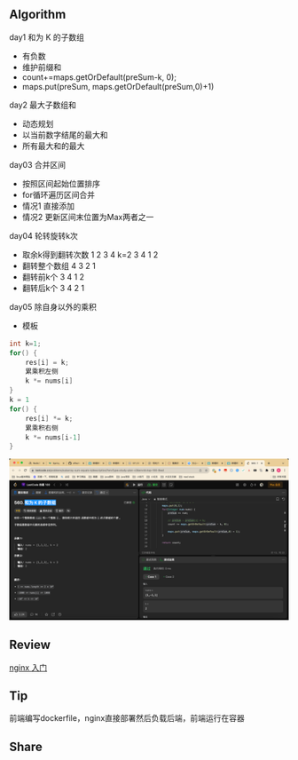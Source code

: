 ## Algorithm

day1 和为 K 的子数组
* 有负数
* 维护前缀和
* count+=maps.getOrDefault(preSum-k, 0);
* maps.put(preSum, maps.getOrDefault(preSum,0)+1)

day2 最大子数组和
* 动态规划
* 以当前数字结尾的最大和
* 所有最大和的最大

day03 合并区间
* 按照区间起始位置排序
* for循环遍历区间合并
* 情况1 直接添加
* 情况2 更新区间末位置为Max两者之一

day04 轮转旋转k次
* 取余k得到翻转次数 1 2 3 4 k=2 3 4 1 2
* 翻转整个数组 4 3 2 1
* 翻转前k个  3 4 1 2
* 翻转后k个 3 4 2 1

day05 除自身以外的乘积
* 模板 
```java
int k=1;
for() {
    res[i] = k;
    累乘积左侧
    k *= nums[i]
}
k = 1
for() {
    res[i] *= k;
    累乘积右侧
    k *= nums[i-1]
}
```
![算法](../../images/temp/sisyphus-2023-12-03-lc.png)

## Review

[nginx 入门](https://nginx.org/en/docs/beginners_guide.html)

## Tip

前端编写dockerfile，nginx直接部署然后负载后端，前端运行在容器

## Share

